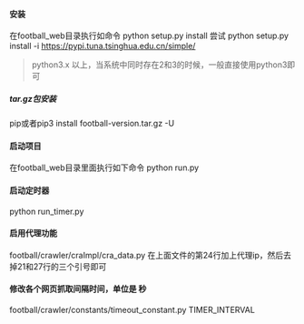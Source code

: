 #### 安装
在football_web目录执行如命令
python setup.py install
尝试
python setup.py install -i https://pypi.tuna.tsinghua.edu.cn/simple/
> python3.x 以上，当系统中同时存在2和3的时候，一般直接使用python3即可

##### tar.gz包安装
pip或者pip3 install football-version.tar.gz -U

#### 启动项目
在football_web目录里面执行如下命令
python run.py

#### 启动定时器
python run_timer.py

#### 启用代理功能
football/crawler/craImpl/cra_data.py
在上面文件的第24行加上代理ip，然后去掉21和27行的三个引号即可

#### 修改各个网页抓取间隔时间，单位是 秒
football/crawler/constants/timeout_constant.py
TIMER_INTERVAL